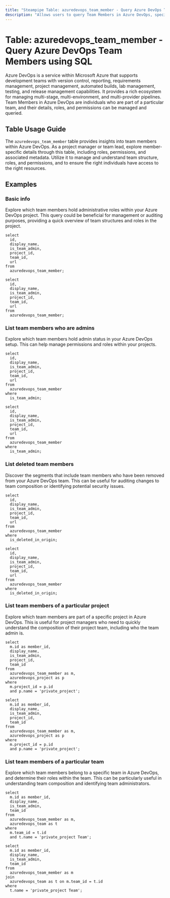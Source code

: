 ```yaml
---
title: "Steampipe Table: azuredevops_team_member - Query Azure DevOps Team Members using SQL"
description: "Allows users to query Team Members in Azure DevOps, specifically the members' details, providing insights into team structure and roles."
---
```


# Table: azuredevops_team_member - Query Azure DevOps Team Members using SQL

Azure DevOps is a service within Microsoft Azure that supports development teams with version control, reporting, requirements management, project management, automated builds, lab management, testing, and release management capabilities. It provides a rich ecosystem for managing multi-stage, multi-environment, and multi-provider pipelines. Team Members in Azure DevOps are individuals who are part of a particular team, and their details, roles, and permissions can be managed and queried.

## Table Usage Guide

The `azuredevops_team_member` table provides insights into team members within Azure DevOps. As a project manager or team lead, explore member-specific details through this table, including roles, permissions, and associated metadata. Utilize it to manage and understand team structure, roles, and permissions, and to ensure the right individuals have access to the right resources.

## Examples

### Basic info
Explore which team members hold administrative roles within your Azure DevOps project. This query could be beneficial for management or auditing purposes, providing a quick overview of team structures and roles in the project.

```sql+postgres
select
  id,
  display_name,
  is_team_admin,
  project_id,
  team_id,
  url
from
  azuredevops_team_member;
```

```sql+sqlite
select
  id,
  display_name,
  is_team_admin,
  project_id,
  team_id,
  url
from
  azuredevops_team_member;
```

### List team members who are admins
Explore which team members hold admin status in your Azure DevOps setup. This can help manage permissions and roles within your projects.

```sql+postgres
select
  id,
  display_name,
  is_team_admin,
  project_id,
  team_id,
  url
from
  azuredevops_team_member
where
  is_team_admin;
```

```sql+sqlite
select
  id,
  display_name,
  is_team_admin,
  project_id,
  team_id,
  url
from
  azuredevops_team_member
where
  is_team_admin;
```

### List deleted team members
Discover the segments that include team members who have been removed from your Azure DevOps team. This can be useful for auditing changes to team composition or identifying potential security issues.

```sql+postgres
select
  id,
  display_name,
  is_team_admin,
  project_id,
  team_id,
  url
from
  azuredevops_team_member
where
  is_deleted_in_origin;
```

```sql+sqlite
select
  id,
  display_name,
  is_team_admin,
  project_id,
  team_id,
  url
from
  azuredevops_team_member
where
  is_deleted_in_origin;
```

### List team members of a particular project
Explore which team members are part of a specific project in Azure DevOps. This is useful for project managers who need to quickly understand the composition of their project team, including who the team admin is.

```sql+postgres
select
  m.id as member_id,
  display_name,
  is_team_admin,
  project_id,
  team_id
from
  azuredevops_team_member as m,
  azuredevops_project as p
where
  m.project_id = p.id
  and p.name = 'private_project';
```

```sql+sqlite
select
  m.id as member_id,
  display_name,
  is_team_admin,
  project_id,
  team_id
from
  azuredevops_team_member as m,
  azuredevops_project as p
where
  m.project_id = p.id
  and p.name = 'private_project';
```

### List team members of a particular team
Explore which team members belong to a specific team in Azure DevOps, and determine their roles within the team. This can be particularly useful in understanding team composition and identifying team administrators.

```sql+postgres
select
  m.id as member_id,
  display_name,
  is_team_admin,
  team_id
from
  azuredevops_team_member as m,
  azuredevops_team as t
where
  m.team_id = t.id
  and t.name = 'private_project Team';
```

```sql+sqlite
select
  m.id as member_id,
  display_name,
  is_team_admin,
  team_id
from
  azuredevops_team_member as m
join
  azuredevops_team as t on m.team_id = t.id
where
  t.name = 'private_project Team';
```